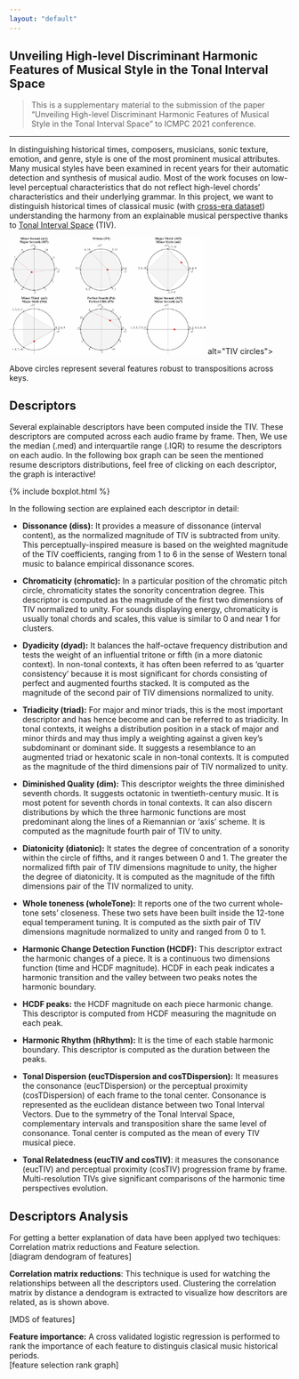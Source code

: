 ```yaml
---
layout: "default"
---
```


<!-- Blog -->
<section id="doc" class=" container markdown-body comment-enabled" data-hard-breaks="true"><h1 id="Unveiling-High-level-Discriminant-Harmonic-Features-of-Musical-Style-in-the-Tonal-Interval-Space" data-id="Unveiling-High-level-Discriminant-Harmonic-Features-of-Musical-Style-in-the-Tonal-Interval-Space"><span>Unveiling High-level Discriminant Harmonic Features of Musical Style in the Tonal Interval Space</span></h1><blockquote>
<p><span>This is a supplementary material to the submission of the paper “Unveiling High-level Discriminant Harmonic Features of Musical Style in the Tonal Interval Space” to ICMPC 2021 conference.</span></p>
</blockquote><hr><p><span>In distinguishing historical times, composers, musicians, sonic texture, emotion, and genre, style is one of the most prominent musical attributes. Many musical styles have been examined in recent years for their automatic detection and synthesis of musical audio.  Most of the work focuses on low-level perceptual characteristics that do not reflect high-level chords’ characteristics and their underlying grammar.  In this project, we want to distinguish historical times of classical music (with </span><a href="https://www.audiolabs-erlangen.de/resources/MIR/cross-era" target="_blank" rel="noopener"><span>cross-era dataset</span></a><span>) understanding the harmony from an explainable musical perspective thanks to </span><a href="https://sites.google.com/site/tonalintervalspace/home" target="_blank" rel="noopener"><span>Tonal Interval Space</span></a><span> (TIV).</span></p><p><span> <img src="/assets/img/circles.jpg" style="max-width: 70%;"> alt="TIV circles"> </span></p><p><span>Above circles represent several features robust to transpositions across keys.</span></p><h2 id="Descriptors" data-id="Descriptors"><span>Descriptors</span></h2><p><span>Several explainable descriptors have been computed inside the TIV. These descriptors are computed across each audio frame by frame. Then, We use the median (.med) and interquartile range (.IQR) to resume the descriptors on each audio. In the following box graph can be seen the mentioned resume descriptors distributions, feel free of clicking on each descriptor, the graph is interactive!</span></p><p><span> {% include boxplot.html %} </span></p><p><span>In the following section are explained each descriptor in detail:</span></p><ul>
<li>
<p><strong><span>Dissonance (diss):</span></strong><span> It provides a measure of dissonance (interval content), as the normalized magnitude of TIV is subtracted from unity. This perceptually-inspired measure is based on the weighted magnitude of the TIV coefficients, ranging from 1 to 6 in the sense of Western tonal music to balance empirical dissonance scores.</span></p>
</li>
<li>
<p><strong><span>Chromaticity (chromatic):</span></strong><span> In a particular position of the chromatic pitch circle, chromaticity states the sonority concentration degree. This descriptor is computed as the magnitude of the first two dimensions of TIV normalized to unity. For sounds displaying energy, chromaticity is usually tonal chords and scales, this value is similar to 0 and near 1 for clusters.</span></p>
</li>
<li>
<p><strong><span>Dyadicity (dyad):</span></strong><span> It balances the half-octave frequency distribution and tests the weight of an influential tritone or fifth (in a more diatonic context). In non-tonal contexts, it has often been referred to as ‘quarter consistency’ because it is most significant for chords consisting of perfect and augmented fourths stacked. It is computed as the magnitude of the second pair of TIV dimensions normalized to unity.</span></p>
</li>
<li>
<p><strong><span>Triadicity (triad):</span></strong><span> For major and minor triads, this is the most important descriptor and has hence become and can be referred to as triadicity. In tonal contexts, it weighs a distribution position in a stack of major and minor thirds and may thus imply a weighting against a given key’s subdominant or dominant side. It suggests a resemblance to an augmented triad or hexatonic scale in non-tonal contexts. It is computed as the magnitude of the third dimensions pair of TIV normalized to unity.</span></p>
</li>
<li>
<p><strong><span>Diminished Quality (dim):</span></strong><span> This descriptor weights the three diminished seventh chords. It suggests octatonic in twentieth-century music. It is most potent for seventh chords in tonal contexts. It can also discern distributions by which the three harmonic functions are most predominant along the lines of a Riemannian or ‘axis’ scheme. It is computed as the magnitude fourth pair of TIV to unity.</span></p>
</li>
<li>
<p><strong><span>Diatonicity (diatonic):</span></strong><span> It states the degree of concentration of a sonority within the circle of fifths, and it ranges between 0 and 1. The greater the normalized fifth pair of TIV dimensions magnitude to unity, the higher the degree of diatonicity. It is computed as the magnitude of the fifth dimensions pair of the TIV normalized to unity.</span></p>
</li>
<li>
<p><strong><span>Whole toneness (wholeTone):</span></strong><span> It reports one of the two current whole-tone sets’ closeness. These two sets have been built inside the 12-tone equal temperament tuning. It is computed as the sixth pair of TIV dimensions magnitude normalized to unity and ranged from 0 to 1.</span></p>
</li>
<li>
<p><strong><span>Harmonic Change Detection Function (HCDF):</span></strong><span> This descriptor extract the harmonic changes of a piece. It is a continuous two dimensions function (time and HCDF magnitude). HCDF in each peak indicates a harmonic transition and the valley between two peaks notes the harmonic boundary.</span></p>
</li>
<li>
<p><strong><span>HCDF peaks:</span></strong><span> the HCDF magnitude on each piece harmonic change. This descriptor is computed from HCDF measuring the magnitude on each peak.</span></p>
</li>
<li>
<p><strong><span>Harmonic Rhythm (hRhythm):</span></strong><span> It is the time of each stable harmonic boundary. This descriptor is computed as the duration between the peaks.</span></p>
</li>
<li>
<p><strong><span>Tonal Dispersion (eucTDispersion and cosTDispersion):</span></strong><span> It measures the consonance (eucTDispersion) or the perceptual proximity (cosTDispersion) of each frame to the tonal center. Consonance is represented as the euclidean distance between two Tonal Interval Vectors. Due to the symmetry of the Tonal Interval Space, complementary intervals and transposition share the same level of consonance. Tonal center is computed as the mean of every TIV musical piece.</span></p>
</li>
<li>
<p><strong><span>Tonal Relatedness (eucTIV and cosTIV)</span></strong><span>: it measures the consonance (eucTIV) and perceptual proximity (cosTIV) progression frame by frame. Multi-resolution TIVs give significant comparisons of the harmonic time perspectives evolution.</span></p>
</li>
</ul><h2 id="Descriptors-Analysis" data-id="Descriptors-Analysis"><span>Descriptors Analysis</span></h2><p><span>For getting a better explanation of data have been applyed two techiques: Correlation matrix reductions and Feature selection.</span><br>
<span>[diagram dendogram of features]</span></p><p><strong><span>Correlation matrix reductions</span></strong><span>: This technique is used for watching the relationships between all the descriptors used. Clustering the correlation matrix by distance a dendogram is extracted to visualize how descritors are related, as is shown above.</span></p><p><span>[MDS of features]</span></p><p><strong><span>Feature importance:</span></strong><span> A cross validated logistic regression is performed to rank the importance of each feature to distinguis clasical music historical periods.</span><br>
<span>[feature selection rank graph]</span></p>
</section>

